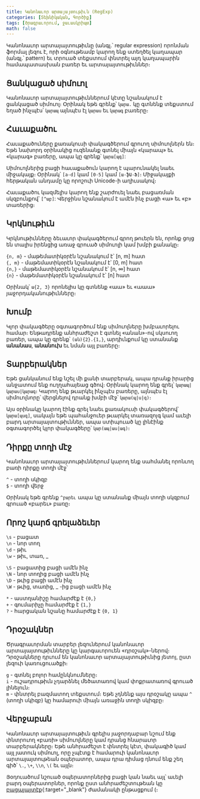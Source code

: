 ```yaml
---
title: Կանոնաւոր արտայայտութիւն (RegExp)
categories: [Տեխնիկական, Գործիք]
tags: [ծրագրաւորում, ջաւասկրիպտ]
math: false
---
```


Կանոնաւոր արտայայտութիւնը (անգլ.՝ regular expression) որոնման ֆորմալ լեզու է, որի օգնութեամբ կարող ենք ստեղծել կաղապար (անգլ.՝ pattern) եւ տրուած տեքստում փնտրել այդ կաղապարին համապատասխան բառեր եւ արտայայտութիւններ։

## **Ցանկացած սիմուոլ**

Կանոնաւոր արտայայտութիւններում կէտը նշանակում է ցանկացած սիմուոլ։ Օրինակ եթե գրենք՝ `կարա.` կը գտնենք տեքստում եղած ինչպէս՝ `կարապ` այնպէս էլ `կարաս` եւ `կարագ` բառերը։

## **Հաւաքածու**

Հաւաքածուները քառակուսի փակագծերում գրուող սիմուոլներն են։ Եթե նախորդ օրինակից ուզենանք գտնել միայն «կարապ» եւ «կարագ» բառերը, ապա կը գրենք՝ `կարա[պգ]`:

Սիմուոլներից բացի հաւաքածուն կարող է պարունակել նաեւ միջակայք։ Օրինակ՝ `[a-d]` կամ `[0-5]` կամ `[ա-ֆԱ-Ֆ]`։ Միջակայքի հերթական անդամը կը որոշուի Unicode-ի աղիւսակով։

Հաւաքածու կազմելիս կարող ենք շարժուել նաեւ բացառման սկզբունքով՝ `[^աբ]`: Վերջինս նշանակում է ամէն ինչ բացի «ա» եւ «բ» տառերից։

## **Կրկնութիւն**

Կրկնութիւնները ձեւաւոր փակագծերում գրող թուերն են, որոնք ցոյց են տալիս իրենցից առաջ գրուած սիմուոլի կամ խմբի քանակը։

`{n, m}` - մաթեմատիկօրէն նշանակում է՝ [n, m] հատ  
`{, m}` - մաթեմատիկօրէն նշանակում է՝ [0, m] հատ  
`{n,}` - մաթեմատիկօրէն նշանակում է՝ [n, ∞] հատ  
`{n}` - մաթեմատիկօրէն նշանակում է՝ [n] հատ

Օրինակ՝ `ա{2, 3}` որոնելիս կը գտնենք «աա» եւ «աաա» յաջորդականութիւնները։

## **Խումբ**

Կլոր փակագծերը օգտագործում ենք սիմուոլները խմբաւորելու համար։ Ենթադրենք անհրաժեշտ է գտնել «անան»-ով սկսուող բառեր, ապա կը գրենք՝ `(ան){2}.{1,}`, արդիւնքում կը ստանանք **անանաս**, **անանուխ** եւ նման այլ բառերը։

## **Տարբերակներ**

Եթե ցանկանում ենք նշել մի քանի տարբերակ, ապա դրանք իրարից անջատում ենք ուղղահայեաց գծով։ Օրինակ կարող ենք գրել՝ `կարապ|կարաս|կարագ`։ Կարող ենք թւարկել ինչպէս բառերը, այնպէս էլ սիմուոլնորը՝ վերցնելով դրանք խմբի մէջ՝ `կարա(պ|ս|գ)`։

Այս օրինակը կարող էինք գրել նաեւ քառակուսի փակագծերով՝ `կարա[պսգ]`, սակայն եթե պահանջուեր թւարկել տառազոյգ կամ աւելի բարդ արտայայտութիւններ, ապա ստիպուած կը լինէինք օգտագործել կլոր փակագծերը՝ `կար(ապ|աս|ագ)`։

## **Դիրքը տողի մէջ**

Կանոնաւոր արտայայտութիւններում կարող ենք սահմանել որոնւող բառի դիրքը տողի մէջ՝

`^` - տողի սկիզբ  
`$` - տողի վերջ

Օրինակ եթե գրենք `^բարեւ` ապա կը ստանանք միայն տողի սկզբում գրուած «բարեւ» բառը։

## **Որոշ կարճ գրելաձեւեր**

`\s` - բացատ  
`\n` - նոր տող  
`\d` - թիւ  
`\w` - թիւ, տառ, \_

`\S` - բացատից բացի ամէն ինչ  
`\N` - նոր տողից բացի ամէն ինչ  
`\D` - թւից բացի ամէն ինչ  
`\W` - թւից, տառից, \_ -ից բացի ամէն ինչ

`*` - աստղանիշը համարժէք է `{0,}`  
`+` - գումարիչը համարժէք է `{1,}`  
`?` - հարցական նշանը համարժէք է `{0, 1}`

## **Դրօշակներ**

Ծրագրաւորման տարբեր լեզուներում կանոնաւոր արտայայտութիւնները կը կարգաւորուեն «դրօշակ»-ներով։ Դրօշակները դրւում են կանոնաւոր արտայայտութիւնից յետոյ, ըստ լեզուի կառուցուածքի։

`g` - գտնել բոլոր համընկնումները։  
`i` - ուշադրութիւն չդարձնել մեծատառով կամ փոքրատառով գրուած լինելուն։  
`m` - փնտրել բազմատող տեքստում։ Եթե չդնենք այս դրօշակը ապա `^` (տողի սկիզբ) կը համարուի միայն առաջին տողի սկիզբը։

## **Վերջաբան**

Կանոնաւոր արտայայտութիւն գրելիս յաջորդաբար նշում ենք փնտրուող «բառի» սիմուոլները կամ դրանց հնարաւոր տարբերակները։ Եթե անհրաժեշտ է փնտրել կէտ, փակագիծ կամ այլ յատուկ սիմուոլ, որը չպէտք է համարուի կանոնաւոր արտայայտութեան օպերատոր, ապա դրա դիմաց դնում ենք շեղ գիծ՝ `\.`, `\+`, `\\n`, `\(` եւ այլն։

Յօդուածում նշուած օպերատորներից բացի կան նաեւ այլ՝ աւելի բարդ օպերատորներ, որոնք ըստ անհրաժեշտութեան կը [բացայայտէք](https://regex101.com/){:target="\_blank"} ժամանակի ընթացքում (։
